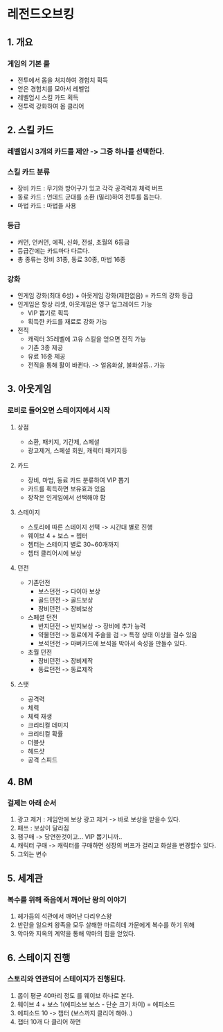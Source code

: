 # 레전드오브킹
## 1. 개요
### 게임의 기본 룰
 - 전투에서 몹을 처치하여 경험치 획득
 - 얻은 경험치를 모아서 레벨업 
 - 레벨업시 스킬 카드 획득 
 - 전투력 강화하여 몹 클리어
 
## 2. 스킬 카드
### 레벨업시 3개의 카드를 제안 -> 그중 하나를 선택한다.
### 스킬 카드 분류
 - 장비 카드 : 무기와 방어구가 있고 각각 공격력과 체력 버프
 - 동료 카드 : 언데드 군대를 소환 (밀리)하여 전투를 돕는다.
 - 마법 카드 : 마법을 사용 

### 등급 
 - 커먼, 언커먼, 에픽, 신화, 전설, 초월의 6등급 
 - 등급간에는 카드마다 다르다.
 - 총 종류는 장비 31종, 동료 30종, 마법 16종 

### 강화
 - 인게임 강화(최대 6성) + 아웃게임 강화(제한없음) = 카드의 강화 등급
 - 인게임은 항상 리셋, 아웃게임은 영구 업그레이드 가능
   - VIP 뽑기로 획득
   - 획득한 카드를 재료로 강화 가능 
 - 전직
   - 캐릭터 35레벨에 고유 스킬을 얻으면 전직 가능
   - 기존 3종 제공 
   - 유료 16종 제공
   - 전직을 통해 활이 바뀐다. -> 얼음화살, 불화살등.. 가능

## 3. 아웃게임
### 로비로 들어오면 스테이지에서 시작
1) 상점
   - 소환, 패키지, 기간제, 스페셜
   - 광고제거, 스페셜 회원, 캐릭터 패키지등

2) 카드
   - 장비, 마법, 동료 카드 분류하여 VIP 뽑기
   - 카드를 획득하면 보유효과 있음
   - 장착은 인게임에서 선택해야 함
 
3) 스테이지
   - 스토리에 따른 스테이지 선택 -> 시간대 별로 진행
   - 웨이브 4 + 보스 = 쳅터
   - 쳅터는 스테이지 별로 30~60개까지  
   - 쳅터 클리어시에 보상 

3) 던전
   - 기존던전
     - 보스던전 -> 다이아 보상
     - 골드던전 -> 골드보상
     - 장비던전 -> 장비보상
   - 스페셜 던전
     - 반지던전 -> 반지보상 -> 장비에 추가 능력
     - 약물던전 -> 동료에게 주술을 검 -> 특정 상태 이상을 걸수 있음
     - 보석던전 -> 마버카드에 보석을 박아서 속성을 만들수 있다. 
   - 초월 던전
     - 장비던전 -> 장비제작
     - 동료던전 -> 동료제작 

4) 스탯
   - 공격력
   - 체력
   - 체력 재생
   - 크리티컬 데미지
   - 크리티컬 확률
   - 더블샷
   - 헤드샷
   - 공격 스피드
 
## 4. BM
### 걸제는 아래 순서
1) 광고 제거 : 게임안에 보상 광고 제거 -> 바로 보상을 받을수 있다. 
2) 패쓰 : 보상이 달라짐
3) 잼구매 -> 당연한것이고... VIP 뽑기니까..
4) 캐릭터 구매 -> 캐릭터를 구매하면 성장의 버프가 걸리고 화살을 변경할수 있다.
5) 그외는 변수

## 5. 세계관
### 복수를 위해 죽음에서 깨어난 왕의 이야기
1) 헤가듬의 석관에서 깨어난 다리우스왕
2) 반란을 일으켜 왕족을 모두 살해한 마르히데 가문에게 복수를 하기 위해
3) 악마와 지옥의 계약을 통해 악마의 힘을 얻었다. 

## 6. 스테이지 진행
### 스토리와 연관되어 스테이지가 진행된다.
1) 몹이 평균 40마리 정도 를 웨이브 하나로 본다. 
2) 웨이브 4 + 보스 1(에피소브 보스 - 단순 크기 차이) = 에피소드
3) 에피소드 10 -> 챕터 (보스까지 클리어 해야..)
4) 챕터 10개 다 클리어 하면 
